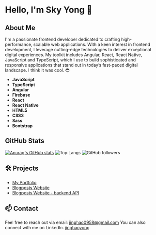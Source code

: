 # Hello, I'm Sky Yong 👋

## About Me

I'm a passionate frontend developer dedicated to crafting high-performance, scalable web applications. With a keen interest in frontend development, I leverage cutting-edge technologies to deliver exceptional digital experiences. My toolkit includes Angular, React, React Native, JavaScript and TypeScript, which I use to build sophisticated and responsive applications that stand out in today’s fast-paced digital landscape. I think it was cool. 😎
- **JavaScript**
- **TypeScript**
- **Angular**
- **Firebase**
- **React**
- **React Native**
- **HTML5**
- **CSS3**
- **Sass**
- **Bootstrap**

  
## GitHub Stats

[![Anurag's GitHub stats](https://github-readme-stats.vercel.app/api?username=jinghaoyong)](https://github.com/anuraghazra/github-readme-stats)
![Top Langs](https://github-readme-stats.vercel.app/api/top-langs/?username=jinghaoyong&layout=compact)
![GitHub followers](https://img.shields.io/github/followers/jinghaoyong?style=social)

## 🛠 Projects

- [My Portfolio](https://github.com/jinghaoyong/myportfolio/tree/main)
- [Blogposts Website](https://github.com/jinghaoyong/codepulse)
- [Blogposts Website - backend API](https://github.com/jinghaoyong/codepulse_webapi_backend)

## 📫 Contact

Feel free to reach out via email: [jinghao0958@gmail.com](mailto:jinghao0958@gmail.com)
You can also connect with me on LinkedIn. [jinghaoyong](https://www.linkedin.com/in/jinghao-yong-452a4122a/)
